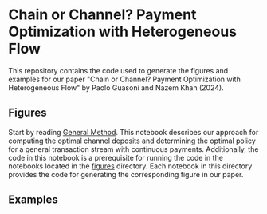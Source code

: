 # Chain or Channel? Payment Optimization with Heterogeneous Flow

This repository contains the code used to generate the figures and examples for our paper "Chain or Channel? Payment Optimization with Heterogeneous Flow" by Paolo Guasoni and Nazem Khan (2024). 

## Figures

Start by reading [General Method](GeneralMethod.ipynb). This notebook describes our approach for computing the optimal channel deposits and determining the optimal policy for a general transaction stream with continuous payments. Additionally, the code in this notebook is a prerequisite for running the code in the notebooks located in the [figures](figures) directory.  Each notebook in this directory provides the code for generating the corresponding figure in our paper.

## Examples
